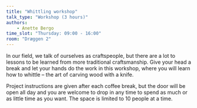 ```yaml
---
title: "Whittling workshop"
talk_type: "Workshop (3 hours)"
authors:
    - Anette Bergo
time_slot: "Thursday: 09:00 - 16:00"
room: "Dræggen 2"
---
```

In our field, we talk of ourselves as craftspeople, but there are a lot to lessons to be learned from more traditional craftsmanship. Give your head a break and let your hands do the work in this workshop, where you will learn how to whittle – the art of carving wood with a knife.

Project instructions are given after each coffee break, but the door will be open all day and you are welcome to drop in any time to spend as much or as little time as you want. The space is limited to 10 people at a time.
